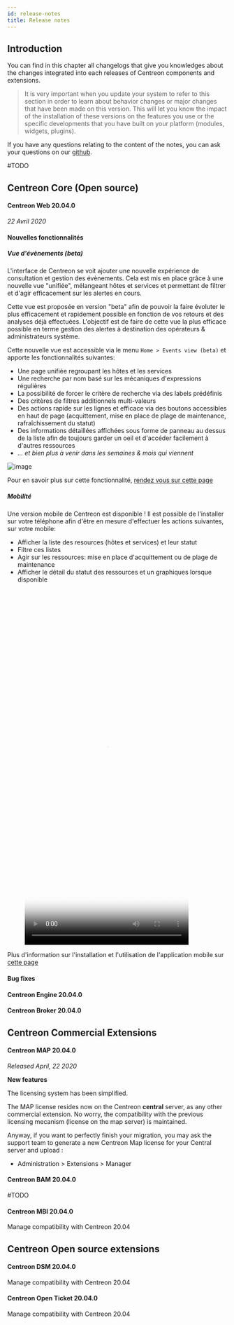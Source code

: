 ```yaml
---
id: release-notes
title: Release notes
---
```


## Introduction

You can find in this chapter all changelogs that give you knowledges about the
changes integrated into each releases of Centreon components and extensions.

> It is very important when you update your system to refer to this section in
> order to learn about behavior changes or major changes that have been made on
> this version. This will let you know the impact of the installation of these
> versions on the features you use or the specific developments that you have
> built on your platform (modules, widgets, plugins).

If you have any questions relating to the content of the notes, you can ask your
questions on our [github](https://github.com/centreon/centreon).

#TODO

## Centreon Core (Open source)

<!--DOCUSAURUS_CODE_TABS-->
<!--Centreon Web -->

#### Centreon Web 20.04.0

*22 Avril 2020*

#### Nouvelles fonctionnalités

##### Vue d'évènements (beta)

L'interface de Centreon se voit ajouter une nouvelle expérience de consultation et gestion des évènements. Cela
est mis en place grâce à une nouvelle vue "unifiée", mélangeant hôtes et services et permettant de filtrer et 
d'agir efficacement sur les alertes en cours.

Cette vue est proposée en version "beta" afin de pouvoir la faire évoluter le plus efficacement et rapidement 
possible en fonction de vos retours et des analyses déjà effectuées. L'objectif est de faire de cette vue la plus
efficace possible en terme gestion des alertes à destination des opérateurs & administrateurs système.

Cette nouvelle vue est accessible via le menu `Home > Events view (beta)` et apporte les fonctionnalités suivantes:

* Une page unifiée regroupant les hôtes et les services
* Une recherche par nom basé sur les mécaniques d'expressions régulières
* La possibilité de forcer le critère de recherche via des labels prédéfinis
* Des critères de filtres additionnels multi-valeurs
* Des actions rapide sur les lignes et efficace via des boutons accessibles en haut de page (acquittement, mise 
en place de plage de maintenance, rafraîchissement du statut)
* Des informations détaillées affichées sous forme de panneau au dessus de la liste afin de toujours garder un oeil
et d'accéder facilement à d'autres ressources
* *... et bien plus à venir dans les semaines & mois qui viennent*

![image](../assets/alerts/events-view/events-view-demo.gif)

Pour en savoir plus sur cette fonctionnalité, [rendez vous sur cette page](../alerts/events-view)

##### Mobilité

Une version mobile de Centreon est disponible ! Il est possible de l'installer sur votre téléphone afin 
d'être en mesure d'effectuer les actions suivantes, sur votre mobile:

* Afficher la liste des resources (hôtes et services) et leur statut 
* Filtre ces listes
* Agir sur les ressources: mise en place d'acquittement ou de plage de maintenance
* Afficher le détail du statut des ressources et un graphiques lorsque disponible

<figure class="video_container">
  <video width="375" height="812" controls="true" allowfullscreen="true" poster="../assets/mobile/mobile-login.png">
    <source src="../assets/mobile/mobile-demo.mp4" type="video/mp4">
  </video>
</figure>

Plus d'information sur l'installation et l'utilisation de l'application mobile sur [cette page](../mobile/introduction)

#### Bug fixes



<!--Centreon Engine -->

#### Centreon Engine 20.04.0


<!--Centreon Broker -->

#### Centreon Broker 20.04.0



<!--END_DOCUSAURUS_CODE_TABS-->

## Centreon Commercial Extensions

<!--DOCUSAURUS_CODE_TABS-->

<!--Centreon MAP -->

#### Centreon MAP 20.04.0

*Released April, 22  2020*

**New features**

The licensing system has been simplified.

The MAP license resides now on the Centreon **central** server, as any other
commercial extension. No worry, the compatibility with the previous licensing
mecanism (license on the map server) is maintained.

Anyway, if you want to perfectly finish your migration, you may ask the support
team to generate a new Centreon Map license for your Central server and upload :

  - Administration > Extensions > Manager


<!--Centreon BAM -->

#### Centreon BAM 20.04.0

#TODO


<!--Centreon MBI -->

#### Centreon MBI 20.04.0

Manage compatibility with Centreon 20.04

<!--END_DOCUSAURUS_CODE_TABS-->


## Centreon Open source extensions 

<!--DOCUSAURUS_CODE_TABS-->

<!--Centreon DSM -->

#### Centreon DSM 20.04.0

Manage compatibility with Centreon 20.04


<!--Centreon Open Ticket  -->

#### Centreon Open Ticket 20.04.0

Manage compatibility with Centreon 20.04


<!--END_DOCUSAURUS_CODE_TABS-->

